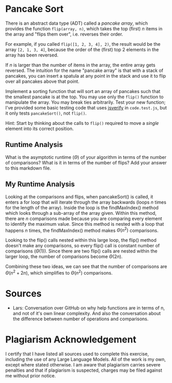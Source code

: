 # Pancake Sort

There is an abstract data type (ADT) called a *pancake array*, which provides
the function `flip(array, n)`, which takes the top (first) $n$ items in the
array and "flips them over", i.e. reverses their order.

For example, if you called `flip([1, 2, 3, 4], 2)`, the result would
be the array  `[2, 1, 3, 4]`, because the order of the (first) top 2
elements in the array has been reversed.

If $n$ is larger than the number of items in the array, the entire array gets
reversed. The intuition for the name "pancake array" is that with a stack of
pancakes, you can insert a spatula at any point in the stack and use it to flip
over all pancakes above that point.

Implement a sorting function that will sort an array of pancakes such that the
smallest pancake is at the top. You may use only the `flip()` function to
manipulate the array. You may break ties arbitrarily. Test your new function;
I've provided some basic testing code that uses
[jsverify](https://jsverify.github.io/) in `code.test.js`, but it only tests
`pancakeSort()`, not `flip()`.

Hint: Start by thinking about the calls to `flip()` required to move a *single*
element into its correct position.

## Runtime Analysis

What is the asymptotic runtime ($\Theta$) of your algorithm in terms of the
number of comparisons? What is it in terms of the number of flips? Add your
answer to this markdown file.

## My Runtime Analysis

Looking at the comparisons and flips, when pancakeSort() is called, it enters
a for loop that will iterate through the array backwards (loops $n$ times for the 
length of the array). Inside the loop is the findMaxIndex() method which looks 
through a sub-array of the array given. Within this method, there are $n$ 
comparisons made because you are comparing every element to identify the maximum 
value. Since this method is nested with a loop that happens $n$ times, the 
findMaxIndex() method makes $\Theta(n^2)$ comparisons.

Looking to the flip() calls nested within this large loop, the flip() method
doesn't make any comparisons, so every flip() call is constant number of 
comparisons ($\Theta(1)$). Since there are two flip() calls are nested within the
larger loop, the number of comparisons become $\Theta(2n)$. 

Combining these two ideas, we can see that the number of comparisons are 
$\Theta(n^2 + 2n)$, which simplifies to $\Theta(n^2)$ comparisons.


# Sources

- Lars: Conversation over GitHub on why help functions are in terms of n, 
        and not of it's own linear complexity. And also the conversation
        about the difference between number of operations and comparisons.

# Plagiarism Acknowledgement

I certify that I have listed all sources used to complete this exercise, 
including the use of any Large Language Models. All of the work is my own, 
except where stated otherwise. I am aware that plagiarism carries severe 
penalties and that if plagiarism is suspected, charges may be filed against 
me without prior notice.